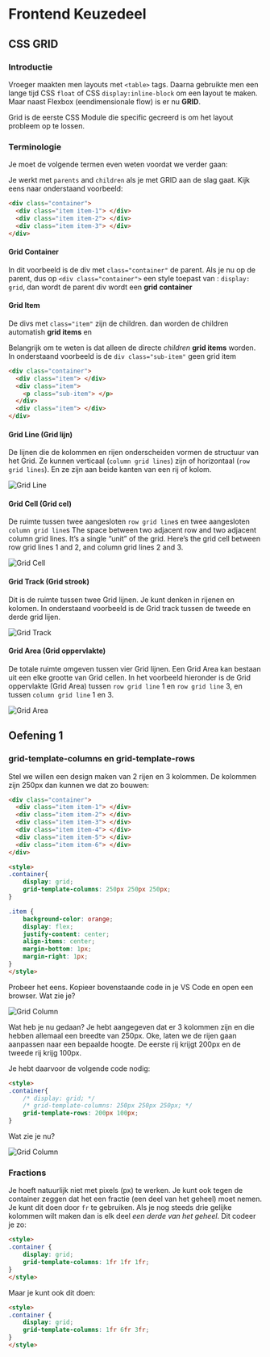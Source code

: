 # Frontend Keuzedeel

## CSS GRID

### Introductie

Vroeger maakten men layouts met `<table>` tags. Daarna gebruikte men een lange tijd CSS `float` of CSS `display:inline-block` om een layout te maken.
Maar naast Flexbox (eendimensionale flow) is er nu __GRID__.

Grid is de eerste CSS Module die specific gecreerd is om het layout probleem op te lossen.

### Terminologie

Je moet de volgende termen even weten voordat we verder gaan:

Je werkt met `parents` and `children` als je met GRID aan de slag gaat. Kijk eens naar onderstaand voorbeeld:


```html
<div class="container">
  <div class="item item-1"> </div>
  <div class="item item-2"> </div>
  <div class="item item-3"> </div>
</div>
```


#### Grid Container

In dit voorbeeld is de div met `class="container"` de parent.
Als je nu op de parent, dus op `<div class="container">`  een style toepast van : `display: grid`, dan wordt de parent div wordt een __grid container__


#### Grid Item

De divs met `class="item"` zijn de children.
 dan worden de children automatish __grid items__ en

Belangrijk om te weten is dat alleen de directe _children_ __grid items__ worden. In onderstaand voorbeeld is de `div class="sub-item"` geen grid item

```html
<div class="container">
  <div class="item"> </div>
  <div class="item">
    <p class="sub-item"> </p>
  </div>
  <div class="item"> </div>
</div>
```

#### Grid Line (Grid lijn)

De lijnen die de kolommen en rijen onderscheiden vormen de structuur van het Grid. Ze kunnen verticaal (`column grid lines`) zijn of horizontaal (`row grid lines`). En ze zijn aan beide kanten van een rij of kolom.

![Grid Line](images/terms-grid-line.svg)

#### Grid Cell (Grid cel)

De ruimte tussen twee aangesloten `row grid line`s en twee aangesloten `column grid line`s
The space between two adjacent row and two adjacent column grid lines. It’s a single “unit” of the grid. Here’s the grid cell between row grid lines 1 and 2, and column grid lines 2 and 3.

![Grid Cell](images/terms-grid-cell.svg)

#### Grid Track (Grid strook)

Dit is de ruimte tussen twee Grid lijnen. Je kunt denken in rijenen en kolomen. In onderstaand voorbeeld is de Grid track tussen de tweede en derde grid lijen.

![Grid Track](images/terms-grid-track.svg)


#### Grid Area (Grid oppervlakte)

De totale ruimte omgeven tussen vier Grid lijnen. Een Grid Area kan bestaan uit een elke grootte van Grid cellen. In het voorbeeld hieronder is de Grid oppervlakte (Grid Area) tussen `row grid line` 1 en `row grid line` 3, en tussen `column grid line` 1 en 3.

![Grid Area](images/terms-grid-area.svg)


## Oefening 1

### grid-template-columns en grid-template-rows
Stel we willen een design maken van 2 rijen en 3 kolommen. De kolommen zijn 250px dan kunnen we dat zo bouwen:

```html
<div class="container">
  <div class="item item-1"> </div>
  <div class="item item-2"> </div>
  <div class="item item-3"> </div>
  <div class="item item-4"> </div>
  <div class="item item-5"> </div>
  <div class="item item-6"> </div>
</div>

<style>
.container{
    display: grid;
    grid-template-columns: 250px 250px 250px;
}

.item {
    background-color: orange;
    display: flex;
    justify-content: center;
    align-items: center;
    margin-bottom: 1px;
    margin-right: 1px;
}
</style>
```

Probeer het eens. Kopieer bovenstaande code in je VS Code en open een browser. Wat zie je?

![Grid Column](images/grid-column.png)

Wat heb je nu gedaan? Je hebt aangegeven dat er 3 kolommen zijn en die hebben allemaal een breedte van 250px. Oke, laten we de rijen gaan aanpassen naar een bepaalde hoogte. De eerste rij krijgt 200px en de tweede rij krijg 100px.

Je hebt daarvoor de volgende code nodig:

```html
<style>
.container{
    /* display: grid; */
    /* grid-template-columns: 250px 250px 250px; */
    grid-template-rows: 200px 100px;
}

```
Wat zie je nu?

![Grid Column](images/grid-column-row.png)

### Fractions

Je hoeft natuurlijk niet met pixels (px) te werken. Je kunt ook tegen de container zeggen dat het een fractie (een deel van het geheel) moet nemen.
Je kunt dit doen door `fr` te gebruiken. Als je nog steeds drie gelijke kolommen wilt maken dan is elk deel _een derde van het geheel_. Dit codeer je zo:

```html
<style>
.container {
    display: grid;
    grid-template-columns: 1fr 1fr 1fr;
}
</style>
```

Maar je kunt ook dit doen:

```html
<style>
.container {
    display: grid;
    grid-template-columns: 1fr 6fr 3fr;
}
</style>
```